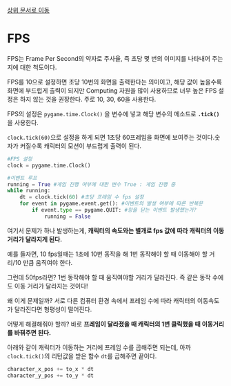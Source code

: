 [상위 문서로 이동](../README.md)

# FPS

FPS는 Frame Per Second의 약자로 주사율, 즉 초당 몇 번의 이미지를 나타내어 주는지에 대한 척도이다.

FPS를 10으로 설정하면 초당 10번의 화면을 출력한다는 의미이고, 해당 값이 높을수록 화면에 부드럽게 출력이 되지만 Computing 자원을 많이 사용하므로 너무 높은 FPS 설정은 하지 않는 것을 권장한다. 주로 10, 30, 60을 사용한다.

FPS의 설정은 `pygame.time.Clock()` 을 변수에 넣고 해당 변수의 메소드로 **`.tick()`** 을 사용한다.

`clock.tick(60)`으로 설정을 하게 되면 1초당 60프레임을 화면에 보여주는 것이다.숫자가 커질수록 캐릭터의 모션이 부드럽게 출력이 된다.

```py
#FPS 설정
clock = pygame.time.Clock()

#이벤트 루프
running = True #게임 진행 여부에 대한 변수 True : 게임 진행 중
while running:
    dt = clock.tick(60) #초당 프레임 수 fps 설정
    for event in pygame.event.get(): #이벤트의 발생 여부에 따른 반복문
        if event.type == pygame.QUIT: #창을 닫는 이벤트 발생했는가?
            running = False
```

여기서 문제가 하나 발생하는게, **캐릭터의 속도와는 별개로 fps 값에 따라 캐릭터의 이동거리가 달라지게 된다.**

예를 들자면, 10 fps일때는 1초에 10번 동작을 해 1번 동작해야 할 때 이동해야 할 거리/10 만큼 움직여야 한다.

그런데 50fps라면? 1번 동작해야 할 때 움직여야할 거리가 달라진다. 즉 같은 동작 수에도 이동 거리가 달라지는 것이다!

왜 이게 문제일까? 서로 다른 컴퓨터 환경 속에서 프레임 수에 따라 캐릭터의 이동속도가 달라진다면 형평성이 떨어진다.

어떻게 해결해줘야 할까? 바로 **프레임이 달라졌을 때 캐릭터의 1번 클릭했을 때 이동거리를 바꿔주면 된다.**

아래와 같이 캐릭터가 이동하는 거리에 프레임 수를 곱해주면 되는데, 아까 `clock.tick()`의 리턴값을 받은 함수 `dt`를 곱해주면 끝이다.

```py
character_x_pos += to_x * dt
character_y_pos += to_y * dt
```